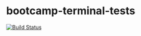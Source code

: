# bootcamp-terminal-tests

[![Build Status](https://travis-ci.org/londzy/bootcamp-terminal-tests.svg?branch=master)](https://travis-ci.org/londzy/bootcamp-terminal-tests)
